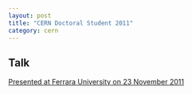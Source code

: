 ```yaml
---
layout: post
title: "CERN Doctoral Student 2011"
category: cern
---
```

## Talk
[Presented at Ferrara University on 23 November 2011][presentation]
<script src="http://speakerdeck.com/embed/4ec255a24ce28b0054004f52.js"></script>

[presentation]: /files/phd_activity_2011.fodp "Presentation"



